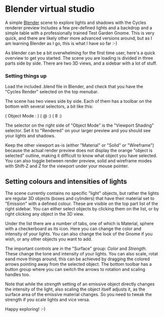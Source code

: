 # Blender virtual studio
A simple [Blender](http://www.blender.org) scene to explore lights and shadows with the Cycles renderer preview
Includes a few pre-defined lights and a backdrop and a simple table with a professionally
trained Test Garden Gnome. This is very quick, and there are likely other more advanced versions around, but
as I am learning Blender as I go, this is what I have so far :-)

As blender can be a bit overwhelming for the first time user, here's a quick overview
to get you started. The scene you are loading is divided in three parts side by side. 
There are two 3D views, and a sidebar with a lot of stuff.

### Setting things up

Load the included .blend file in Blender, and check that you have the "Cycles Render" selected on the 
top menubar.

The scene has two views side by side. Each of them has a toolbar on the bottom with
several selectors, a bit like this:

  ( Object Mode : ) ( @ :) ( 8 :)

The selector on the right side of "Object Mode" is the "Viewport Shading" selector. Set it
to "Rendered" on your larger preview and you should see your lights and shadows.

Keep the other viewport as-is (either "Material" or "Solid" or "Wireframe") because
the actual render preview does not display the orange "object is selected" outline, 
making it difficult to know what object you have selected. You can also toggle between
render preview, solid and wireframe modes with Shift-Z and Z for the viewport under 
your mouse pointer.

## Setting colours and intensities of lights

The scene currently contains no specific "light" objects, but rather the lights are
regular 3D objects (boxes and cylinders) that have their material set to "Emission"
with a defined colour. These are visible on the top part list of the right sidebar.
You can either select objects by clicking them on the list, or by right clicking any
object in the 3D view.

Under the list there are a number of tabs, one of which is Material, sphere with a 
checkerboard as its icon. Here you can change the color and intensity of your lights. 
You can also change the look of the Gnome if you wish, or any other objects you want
to add.

The important controls are in the "Surface" group: *Color* and *Strength*. These change
the tone and intensity of your lights. You can also scale, rotat eand move things around,
this can be achieved by dragging the colored arrows pointing away from the selected object.
The bottom toolbar has a button group where you can switch the arrows to rotation and scaling
handles too.

Note that while the *strength* setting of an emissive object directly changes the intensity
of the light, also scaling the object itself adjusts it, as the surface area of the emissive
material changes. So you need to tweak the strength if you scale lights and vice versa.

Happy exploring! :-)


